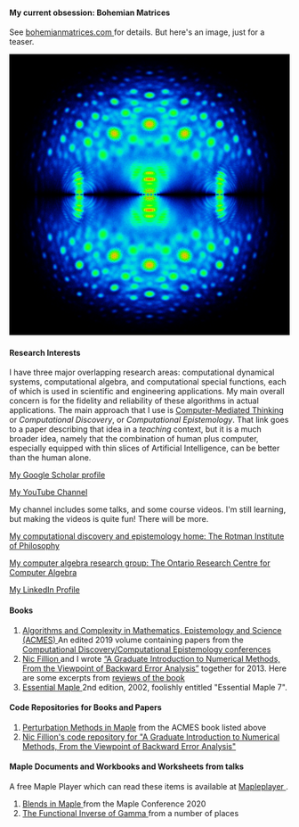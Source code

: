 <H4> My current obsession: Bohemian Matrices </H4>

See <A HREF="https://www.bohemianmatrices.com"> bohemianmatrices.com </A> for details.  But here's an image, just for a teaser.

![A density plot in the complex plane of the Bohemian eigenvalues of a sample of 73 million 5x5 matrices where the entries are sampled from the set {-20, -1, 0, 1, 20}. Color represents the eigenvalue density. Viewed on -40 <= x,y <= 40. Image credit Steven E. Thornton.](Geometric_5x5.jpg)


<h4> Research Interests </h4>

<p></p>
<p>I have three major overlapping research areas: computational dynamical systems, computational algebra, and computational special functions, each of which is used in scientific and engineering applications. 
<!---The applications I and others have used my work for include flow-induced vibration of artificial structures, financial options, cardiac simulations, and the kinetics of dark adaptation in the human eye.  --->
My main overall concern is for the fidelity and reliability of these algorithms in actual applications. 
<!--- Of course, everyone wants to solve problems quickly, but no-one wants this at the expense of unreliable predictions. --->
The main approach that I use is <A HREF="https://github.com/rcorless/rcorless.github.io/blob/main/CMTpaper.pdf">Computer-Mediated Thinking</A> or <em>Computational Discovery</em>, or <em>Computational Epistemology</em>. 
That link goes to a paper describing that idea in a <em>teaching</em> context, but it is a much broader idea, namely that the combination of human plus computer, especially equipped with thin slices of Artificial Intelligence, can be better than the human alone. 
<!--- Obviously this <em>might</em> be true, but making sure that it <em>is</em> true is harder, and more important, than it looks. --->
</p>

<a HREF="https://scholar.google.ca/citations?user=SyLAxDkAAAAJ&hl=en"> My Google Scholar profile </a>

<a HREF="https://www.youtube.com/channel/UCcFY7USfrgQn5lgNm_ouApw"> My YouTube Channel </a>
<p>My channel includes some talks, and some course videos. I'm still learning, but making the videos is quite fun! There will be more.</p>

<a href="https://www.rotman.uwo.ca/"> My computational discovery and epistemology home: The Rotman Institute of Philosophy </a>

<a href="http://www.orcca.on.ca"> My computer algebra research group: The Ontario Research Centre for Computer Algebra </a>

[My LinkedIn Profile](https://www.linkedin.com/in/rob-corless-9747667)


<H4> Books </H4>
<OL>
<LI> <a href="https://www.springer.com/us/book/9781493990504"> Algorithms and Complexity in Mathematics, Epistemology and Science (ACMES) </a> An edited 2019 volume containing papers from the <a href="http://acmes.org/">Computational Discovery/Computational Epistemology conferences </a></LI>
<LI> <a href="http://www.nfillion.com/">Nic Fillion </a> and I wrote <a href="https://www.springer.com/gp/book/9781461484523">“A Graduate Introduction to Numerical Methods, From the Viewpoint of Backward Error Analysis”</a> together for 2013. Here are some excerpts from <a href="http://www.bookmetrix.com/detail_full/book/0b3312d9-f0a9-4fe1-b700-37c52a50220d#reviews"> reviews of the book </a></LI>
  <LI> <a href="https://www.springer.com/us/book/9780387953526"> Essential Maple </A> 2nd edition, 2002, foolishly entitled "Essential Maple 7". </LI>
</OL>

<H4> Code Repositories for Books and Papers </H4>

<OL>
  <LI> <A HREF="https://github.com/rcorless/Perturbation-Methods-in-Maple">Perturbation Methods in Maple</A> from the ACMES book listed above </LI>
  <LI> <a href="http://www.nfillion.com/coderepository/index.php"> Nic Fillion's code repository for "A Graduate Introduction to Numerical Methods, From the Viewpoint of Backward Error Analysis" </a> </LI>
</OL>

<H4> Maple Documents and Workbooks and Worksheets from talks </H4>
A free Maple Player which can read these items is available at <A HREF="https://www.maplesoft.com/products/maple/Mapleplayer/"> Mapleplayer </A> .
<OL>
  <LI> <A HREF="https://github.com/rcorless/rcorless.github.io/blob/main/BlendsTalk.maple"> Blends in Maple </A> from the Maple Conference 2020 </LI>
  <LI> <A HREF="https://github.com/rcorless/rcorless.github.io/blob/main/InverseGammaTalk.mw"> The Functional Inverse of Gamma </A> from a number of places </LI>
</OL>
